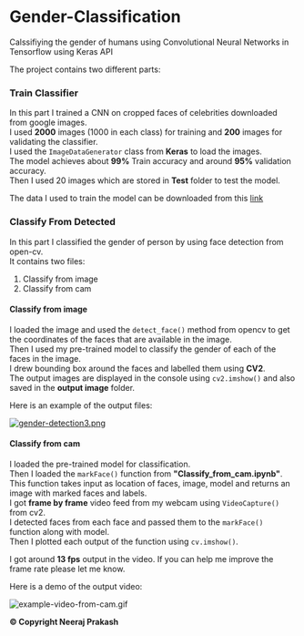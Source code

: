 # Gender-Classification
Calssifiying the gender of humans using Convolutional Neural Networks in Tensorflow using Keras API  
  
The project contains two different parts:  
  
### Train Classifier
In this part I trained a CNN on cropped faces of celebrities downloaded from google images.  
I used **2000** images (1000 in each class) for training and **200** images for validating the classifier.  
I used the ``ImageDataGenerator`` class from **Keras** to load the images.  
The model achieves about **99%** Train accuracy and around **95%** validation accuracy.  
Then I used 20 images which are stored in **Test** folder to test the model.  
  
  
The data I used to train the model can be downloaded from this [link](https://github.com/arunponnusamy/gender-detection-keras/releases/download/v0.1/gender_dataset_face.zip "Download")  
  
  
  
### Classify From Detected
In this part I classified the gender of person by using face detection from open-cv.  
It contains two files:  
1. Classify from image
2. Classify from cam  

#### Classify from image
I loaded the image and used the ``detect_face()`` method from opencv to get the coordinates of the faces that are available in the image.  
Then I used my pre-trained model to classify the gender of each of the faces in the image.  
I drew bounding box around the faces and labelled them using **CV2**.  
The output images are displayed in the console using ``cv2.imshow()`` and also saved in the **output image** folder.
  
  Here is an example of the output files:  
  
  [![gender-detection3.png](https://i.postimg.cc/bvkCkZJL/gender-detection3.png "Example of bounding box and label")](https://postimg.cc/bGY9jN12)  
    
    
#### Classify from cam
I loaded the pre-trained model for classification.  
Then I loaded the ``markFace()`` function from **"Classify_from_cam.ipynb"**.  
This function takes input as location of faces, image, model and returns an image with marked faces and labels.  
I got **frame by frame** video feed from my webcam using ``VideoCapture()`` from cv2.  
I detected faces from each face and passed them to the ``markFace()`` function along with model.  
Then I plotted each output of the function using ``cv.imshow()``.  
  
I got around **13 fps** output in the video. If you can help me improve the frame rate please let me know.  
  
Here is a demo of the output video:  
  
  ![example-video-from-cam.gif](https://github.com/Neeraj-Prakash/Gender-Classification/blob/master/Classify%20from%20Detected/example%20of%20video%20from%20cam.gif "Example Video from cam")  
    
**© Copyright Neeraj Prakash**
